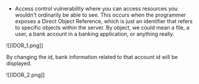 -  Access control vulnerability where you can access resources you wouldn't ordinarily be able to see. This occurs when the programmer exposes a Direct Object Reference, which is just an identifier that refers to specific objects within the server. By object, we could mean a file, a user, a bank account in a banking application, or anything really.

![[IDOR_1.png]]

By changing the id, bank information related to that account id will be displayed.

![[IDOR_2.png]]